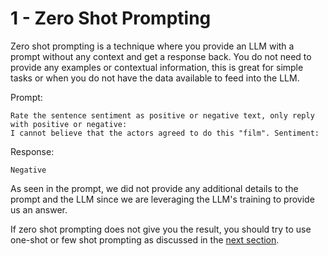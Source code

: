 # 1 - Zero Shot Prompting
Zero shot prompting is a technique where you provide an LLM with a prompt without any context and get a response back. You do not need to provide any examples or contextual information, this is great for simple tasks or when you do not have the data available to feed into the LLM.

Prompt:
```
Rate the sentence sentiment as positive or negative text, only reply with positive or negative: 
I cannot believe that the actors agreed to do this "film". Sentiment:
```

Response:
```
Negative
```

As seen in the prompt, we did not provide any additional details to the prompt and the LLM since we are leveraging the LLM's training to provide us an answer.

If zero shot prompting does not give you the result, you should try to use one-shot or few shot prompting as discussed in the [next section](2%20-%20One%20and%20Few%20Shot%20Prompting.md). 